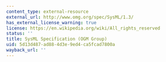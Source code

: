 ```yaml
---
content_type: external-resource
external_url: http://www.omg.org/spec/SysML/1.3/
has_external_license_warning: true
license: https://en.wikipedia.org/wiki/All_rights_reserved
status: ''
title: SysML Specification (OGM Group)
uid: 5d13d487-ad88-4d3e-9ed4-ca5fcad7800a
wayback_url: ''
---
```

